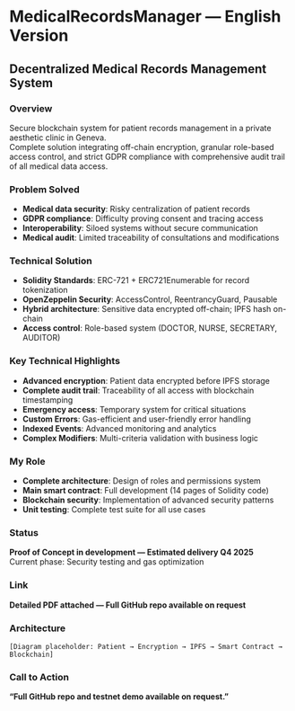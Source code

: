 # MedicalRecordsManager — English Version

## Decentralized Medical Records Management System

### Overview

Secure blockchain system for patient records management in a private aesthetic clinic in Geneva.  
Complete solution integrating off-chain encryption, granular role-based access control, and strict GDPR compliance with comprehensive audit trail of all medical data access.

### Problem Solved

- **Medical data security**: Risky centralization of patient records  
- **GDPR compliance**: Difficulty proving consent and tracing access  
- **Interoperability**: Siloed systems without secure communication  
- **Medical audit**: Limited traceability of consultations and modifications

### Technical Solution

- **Solidity Standards**: ERC-721 + ERC721Enumerable for record tokenization  
- **OpenZeppelin Security**: AccessControl, ReentrancyGuard, Pausable  
- **Hybrid architecture**: Sensitive data encrypted off-chain; IPFS hash on-chain  
- **Access control**: Role-based system (DOCTOR, NURSE, SECRETARY, AUDITOR)

### Key Technical Highlights

- **Advanced encryption**: Patient data encrypted before IPFS storage  
- **Complete audit trail**: Traceability of all access with blockchain timestamping  
- **Emergency access**: Temporary system for critical situations  
- **Custom Errors**: Gas-efficient and user-friendly error handling  
- **Indexed Events**: Advanced monitoring and analytics  
- **Complex Modifiers**: Multi-criteria validation with business logic

### My Role

- **Complete architecture**: Design of roles and permissions system  
- **Main smart contract**: Full development (14 pages of Solidity code)  
- **Blockchain security**: Implementation of advanced security patterns  
- **Unit testing**: Complete test suite for all use cases

### Status

**Proof of Concept in development — Estimated delivery Q4 2025**  
Current phase: Security testing and gas optimization

### Link

**Detailed PDF attached — Full GitHub repo available on request**

### Architecture

`[Diagram placeholder: Patient → Encryption → IPFS → Smart Contract → Blockchain]`

### Call to Action

**“Full GitHub repo and testnet demo available on request.”**
